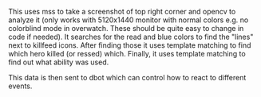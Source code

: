 This uses mss to take a screenshot of top right corner and opencv to analyze it
(only works with 5120x1440 monitor with normal colors e.g. no colorblind mode in overwatch.
These should be quite easy to change in code if needed). It searches for the read and blue
colors to find the "lines" next to killfeed icons. After finding those it uses template
matching to find which hero killed (or ressed) which. Finally, it uses template matching to 
find out what ability was used.

This data is then sent to dbot which can control how to react to different events.
